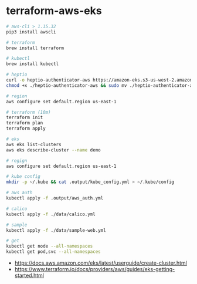 # terraform-aws-eks

```bash
# aws-cli > 1.15.32
pip3 install awscli

# terraform
brew install terraform

# kubectl
brew install kubectl

# heptio
curl -o heptio-authenticator-aws https://amazon-eks.s3-us-west-2.amazonaws.com/1.10.3/2018-06-05/bin/darwin/amd64/heptio-authenticator-aws
chmod +x ./heptio-authenticator-aws && sudo mv ./heptio-authenticator-aws /usr/local/bin/

# region
aws configure set default.region us-east-1

# terraform (10m)
terraform init
terraform plan
terraform apply

# eks
aws eks list-clusters
aws eks describe-cluster --name demo

# regign
aws configure set default.region us-east-1

# kube config
mkdir -p ~/.kube && cat .output/kube_config.yml > ~/.kube/config

# aws auth
kubectl apply -f .output/aws_auth.yml

# calico
kubectl apply -f ./data/calico.yml

# sample
kubectl apply -f ./data/sample-web.yml

# get
kubectl get node --all-namespaces
kubectl get pod,svc --all-namespaces
```
* https://docs.aws.amazon.com/eks/latest/userguide/create-cluster.html
* https://www.terraform.io/docs/providers/aws/guides/eks-getting-started.html
